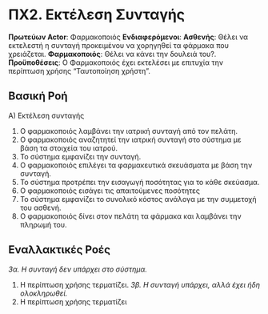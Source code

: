 # ΠΧ2. Εκτέλεση Συνταγής
**Πρωτεύων Actor**: Φαρμακοποιός
**Ενδιαφερόμενοι**:
**Ασθενής**: Θέλει να εκτελεστή η συνταγή προκειμένου να χορηγηθεί τα φάρμακα που χρειάζεται.
**Φαρμακοποιός**: Θέλει να κάνει την δουλειά του?.
**Προϋποθέσεις**: Ο Φαρμακοποιός έχει εκτελέσει με επιτυχία την περίπτωση χρήσης “Ταυτοποίηση χρήστη”.

## Βασική Ροή
Α) Εκτέλεση συνταγής
1. Ο φαρμακοποιός λαμβάνει την ιατρική συνταγή από τον πελάτη.
2. Ο φαρμακοποιός αναζητητεί την ιατρική συνταγή στο σύστημα με βάση τα στοιχεία του ιατρού. 
3. Το σύστημα εμφανίζει την συνταγή.
4. O φαρμακοποιός επιλέγει τα φαρμακευτικά σκευάσματα με βάση την συνταγή.
5. Το σύστημα προτρέπει την εισαγωγή ποσότητας για το κάθε σκεύασμα.
6. Ο φαρμακοποιός εισάγει τις απαιτούμενες ποσότητες
7. Το σύστημα εμφανίζει το συνολικό κόστος ανάλογα με την συμμετοχή του ασθενή.
8. Ο φαρμακοποιός δίνει στον πελάτη τα φάρμακα και λαμβάνει την πληρωμή του.
   
## Εναλλακτικές Ροές
*3α. Η συνταγή δεν υπάρχει στο σύστημα.*
  1. Η περίπτωση χρήσης τερματίζει.
*3β. Η συνταγή υπάρχει, αλλά έχει ήδη ολοκληρωθεί.*
  1. Η περίπτωση χρήσης τερματίζει

        